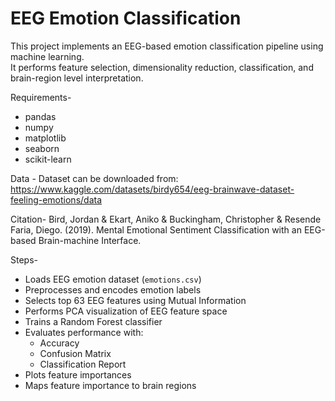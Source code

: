 # EEG Emotion Classification

This project implements an EEG-based emotion classification pipeline using machine learning.  
It performs feature selection, dimensionality reduction, classification, and brain-region level interpretation.

Requirements-
- pandas
- numpy
- matplotlib
- seaborn
- scikit-learn

Data - Dataset can be downloaded from: https://www.kaggle.com/datasets/birdy654/eeg-brainwave-dataset-feeling-emotions/data

Citation- Bird, Jordan & Ekart, Aniko & Buckingham, Christopher & Resende Faria, Diego. (2019). Mental Emotional Sentiment Classification with an EEG-based Brain-machine Interface.


 Steps-
- Loads EEG emotion dataset (`emotions.csv`)
- Preprocesses and encodes emotion labels
- Selects top 63 EEG features using Mutual Information
- Performs PCA visualization of EEG feature space
- Trains a Random Forest classifier
- Evaluates performance with:
  - Accuracy
  - Confusion Matrix
  - Classification Report
- Plots feature importances
- Maps feature importance to brain regions



